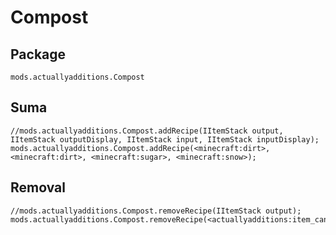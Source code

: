 # Compost

## Package

`mods.actuallyadditions.Compost`

## Suma

```zenscript
//mods.actuallyadditions.Compost.addRecipe(IItemStack output, IItemStack outputDisplay, IItemStack input, IItemStack inputDisplay);
mods.actuallyadditions.Compost.addRecipe(<minecraft:dirt>, <minecraft:dirt>, <minecraft:sugar>, <minecraft:snow>);
```

## Removal

```zenscript
//mods.actuallyadditions.Compost.removeRecipe(IItemStack output);
mods.actuallyadditions.Compost.removeRecipe(<actuallyadditions:item_canola_seed>);
```